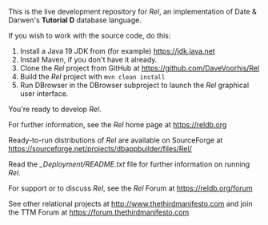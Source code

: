 This is the live development repository for *Rel*, an implementation of Date & Darwen's **Tutorial D** database language.

If you wish to work with the source code, do this:

1. Install a Java 19 JDK from (for example) https://jdk.java.net
2. Install Maven, if you don't have it already.
3. Clone the *Rel* project from GitHub at https://github.com/DaveVoorhis/Rel
4. Build the *Rel* project with ```mvn clean install```
5. Run DBrowser in the DBrowser subproject to launch the *Rel* graphical user interface.

You're ready to develop *Rel*.

For further information, see the *Rel* home page at https://reldb.org

Ready-to-run distributions of *Rel* are available on SourceForge at https://sourceforge.net/projects/dbappbuilder/files/Rel/

Read the *_Deployment/README.txt* file for further information on running *Rel*.

For support or to discuss *Rel*, see the *Rel* Forum at https://reldb.org/forum  

See other relational projects at http://www.thethirdmanifesto.com and join the TTM Forum at
https://forum.thethirdmanifesto.com
